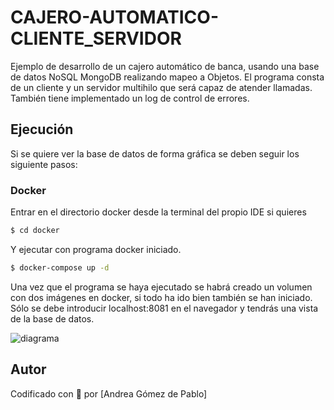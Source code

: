 # CAJERO-AUTOMATICO-CLIENTE_SERVIDOR

Ejemplo de desarrollo de un cajero automático de banca, usando una base de datos NoSQL MongoDB realizando mapeo a Objetos.
El programa consta de un cliente y un servidor multihilo que será capaz de atender llamadas.
También tiene implementado un log de control de errores.




## Ejecución
Si se quiere ver la base de datos de forma gráfica se deben seguir los siguiente pasos: 

### Docker
Entrar en el directorio docker desde la terminal del propio IDE si quieres
```sh
$ cd docker
```
Y ejecutar con programa docker iniciado.
```sh
$ docker-compose up -d
```
Una vez que el programa se haya ejecutado se habrá creado un volumen con dos imágenes en docker, si todo ha ido bien también se han iniciado.
Sólo se debe introducir localhost:8081 en el navegador y tendrás una vista de la base de datos.


![diagrama](./diagrams/Diagrams.png)


## Autor

Codificado con :sparkling_heart: por [Andrea Gómez de Pablo]
